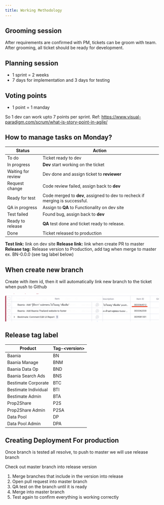 ```yaml
---
title: Working Methodology
---
```


## Grooming session

After requirements are confirmed with PM, tickets can be groom with team. After grooming, all ticket should be ready for development.


## Planning session
- 1 sprint = 2 weeks
- 7 days for implementation and 3 days for testing

## Voting points
- 1 point = 1 manday

So 1 dev can work upto 7 points per sprint.
Ref: https://www.visual-paradigm.com/scrum/what-is-story-point-in-agile/

## How to manage tasks on Monday?

| Status             | Action                                                                       |
|--------------------|------------------------------------------------------------------------------|
| To do              | Ticket ready to dev                                                          |
| In progress        | **Dev** start working on the ticket                                          |
| Waiting for review | Dev done and assign ticket to **reviewer**                                   |
| Request change     | Code review failed, assign back to **dev**                                   |
| Ready for test     | Code merged to **dev**, assigned to dev to recheck if merging is successful. |
| QA in progress     | Assign to **QA** to Functionality on dev site                                |
| Test failed          | Found bug, assign back to **dev**                                            |
| Ready to release   | **QA** test done and ticket ready to release.                                      |
| Done               | Ticket released to production                                      |

**Test link:** link on dev site
**Release link:** link when create PR to master
**Release tag:** Release version to Production, add tag when merge to master ex. BN-0.0.0  (see tag label below)

## When create new branch

Create with item id, then it will automatically link new branch to the ticket when push to Github

![Monday Item Id](assets/monday-itemid.png)

## Release tag label


| Product              | Tag-\<version\> |
|----------------------|-----------------|
| Baania               | BN              |
| Baania Manage        | BNM             |
| Baania Data Op       | BND             |
| Baania Search Ads    | BNS             |
| Bestimate Corporate  | BTC             |
| Bestimate Individual | BTI             |
| Bestimate Admin      | BTA             |
| Prop2Share           | P2S             |
| Prop2Share Admin     | P2SA            |
| Data Pool            | DP              |
| Data Pool Admin      | DPA             |


## Creating Deployment For production

Once branch is tested all resolve, to push to master we will use release branch

Check out master branch into release version
1. Merge branches that include in the version into release
2. Open pull request into master branch
3. QA test on the branch until it is ready
4. Merge into master branch
5. Test again to confirm everything is working correctly
